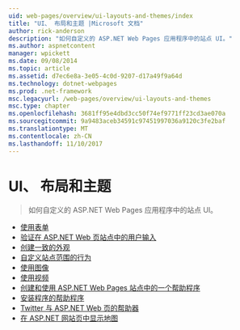 ```yaml
---
uid: web-pages/overview/ui-layouts-and-themes/index
title: "UI、 布局和主题 |Microsoft 文档"
author: rick-anderson
description: "如何自定义的 ASP.NET Web Pages 应用程序中的站点 UI。"
ms.author: aspnetcontent
manager: wpickett
ms.date: 09/08/2014
ms.topic: article
ms.assetid: d7ec6e8a-3e05-4c0d-9207-d17a49f9a64d
ms.technology: dotnet-webpages
ms.prod: .net-framework
msc.legacyurl: /web-pages/overview/ui-layouts-and-themes
msc.type: chapter
ms.openlocfilehash: 3681ff95e4dbd3cc50f74ef9771ff23cd3ae070a
ms.sourcegitcommit: 9a9483aceb34591c97451997036a9120c3fe2baf
ms.translationtype: MT
ms.contentlocale: zh-CN
ms.lasthandoff: 11/10/2017
---
```

<a name="ui-layouts-and-themes"></a>UI、 布局和主题
====================
> 如何自定义的 ASP.NET Web Pages 应用程序中的站点 UI。


- [使用表单](4-working-with-forms.md)
- [验证在 ASP.NET Web 页站点中的用户输入](validating-user-input-in-aspnet-web-pages-sites.md)
- [创建一致的外观](3-creating-a-consistent-look.md)
- [自定义站点范围的行为](18-customizing-site-wide-behavior.md)
- [使用图像](9-working-with-images.md)
- [使用视频](10-working-with-video.md)
- [创建和使用 ASP.NET Web Pages 站点中的一个帮助程序](creating-and-using-a-helper-in-an-aspnet-web-pages-site.md)
- [安装程序的帮助程序](installing-helpers.md)
- [Twitter 与 ASP.NET Web 页的帮助器](twitter-helper.md)
- [在 ASP.NET 网站页中显示地图](displaying-maps-in-an-aspnet-web-pages-site.md)
